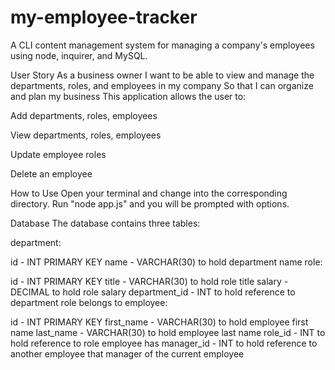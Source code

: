 # my-employee-tracker

A CLI content management system for managing a company's employees using node, inquirer, and MySQL.

User Story
As a business owner
I want to be able to view and manage the departments, roles, and employees in my company
So that I can organize and plan my business
This application allows the user to:

Add departments, roles, employees

View departments, roles, employees

Update employee roles

Delete an employee

How to Use
Open your terminal and change into the corresponding directory. Run "node app.js" and you will be prompted with options.

Database
The database contains three tables:

department:

id - INT PRIMARY KEY
name - VARCHAR(30) to hold department name
role:

id - INT PRIMARY KEY
title - VARCHAR(30) to hold role title
salary - DECIMAL to hold role salary
department_id - INT to hold reference to department role belongs to
employee:

id - INT PRIMARY KEY
first_name - VARCHAR(30) to hold employee first name
last_name - VARCHAR(30) to hold employee last name
role_id - INT to hold reference to role employee has
manager_id - INT to hold reference to another employee that manager of the current employee
